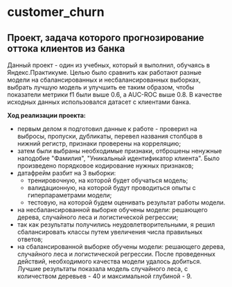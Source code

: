 # customer_churn
## Проект, задача которого прогнозирование оттока клиентов из банка

Данный проект - один из учебных, который я выполнил, обучаясь в Яндекс.Практикуме. Целью было сравнить как работают разные модели на сбалансированных и несбалансированных выборках, выбрать лучшую модель и улучшить ее таким образом, чтобы показатели метрики f1 были выше 0.6, а AUC-ROC выше 0.8. В качестве исходных данных использовался датасет с клиентами банка.

**Ход реализации проекта:**

- первым делом я подготовил данные к работе - проверил на выбросы, пропуски, дубликаты, перевел названия столбцов в нижний регистр, признаки проверены на корреляцию;
- затем были выбраны необходимые признаки, отброшены ненужные наподобие "Фамилия", "Уникальный идентификатор клиента". Было произведено порядковое кодирование нужных признаков;
- датафрейм разбит на 3 выборки:
  - тренировочную, на которой будет обучаться модель;
  - валидационную, на которой будут проводиться опыты с гиперпараметрами модели;
  - тестовую, на которой будем оценивать результат работы модели.
- на несбалансированной выборке обучены модели: решающего дерева, случайного леса и логистической регрессии;
- так как результаты получились неудовлетворительными, я решил сбалансировать классы путем увеличения числа правильных ответов;
- на сбалансированной выборке обучены модели: решающего дерева, случайного леса и логистической регрессии. После проведенных действий, необходимого качества модели удалось добиться. Лучшие результаты показала модель случайного леса, с количеством деревьев - 40 и максимальной глубиной - 9. 
